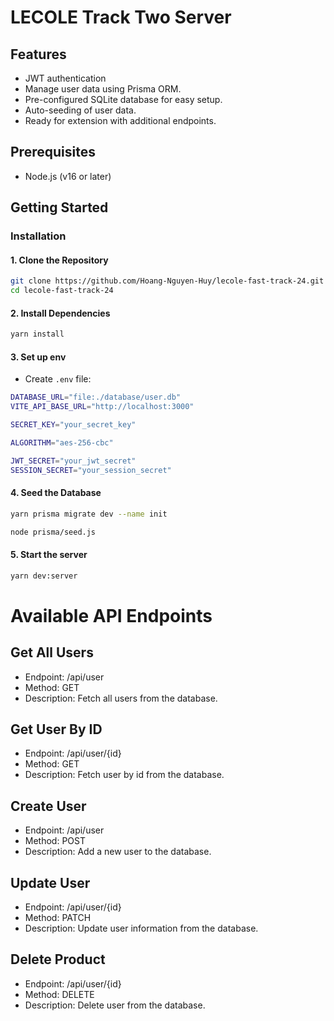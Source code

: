# LECOLE Track Two Server

## Features
- JWT authentication
- Manage user data using Prisma ORM.
- Pre-configured SQLite database for easy setup.
- Auto-seeding of user data.
- Ready for extension with additional endpoints.

## Prerequisites
- Node.js (v16 or later)

## Getting Started

### Installation

#### 1. Clone the Repository
```bash
git clone https://github.com/Hoang-Nguyen-Huy/lecole-fast-track-24.git
cd lecole-fast-track-24
```

#### 2. Install Dependencies
```bash
yarn install
```

#### 3. Set up env
- Create ```.env``` file:
```bash
DATABASE_URL="file:./database/user.db"
VITE_API_BASE_URL="http://localhost:3000"

SECRET_KEY="your_secret_key"

ALGORITHM="aes-256-cbc"

JWT_SECRET="your_jwt_secret"
SESSION_SECRET="your_session_secret"
```

#### 4. Seed the Database
```bash
yarn prisma migrate dev --name init

node prisma/seed.js
```

#### 5. Start the server
```bash
yarn dev:server
```

# Available API Endpoints

## Get All Users
- Endpoint: /api/user
- Method: GET
- Description: Fetch all users from the database.

## Get User By ID
- Endpoint: /api/user/{id}
- Method: GET
- Description: Fetch user by id from the database.

## Create User
- Endpoint: /api/user
- Method: POST
- Description: Add a new user to the database.

## Update User
- Endpoint: /api/user/{id}
- Method: PATCH
- Description: Update user information from the database.

## Delete Product
- Endpoint: /api/user/{id}
- Method: DELETE
- Description: Delete user from the database.
